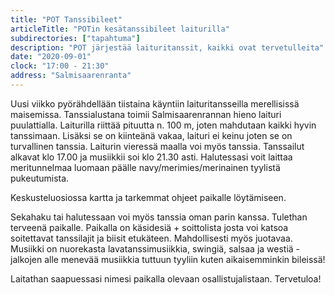 ```yaml
---
title: "POT Tanssibileet"
articleTitle: "POTin kesätanssibileet laiturilla"
subdirectories: ["tapahtuma"]
description: "POT järjestää laituritanssit, kaikki ovat tervetulleita"
date: "2020-09-01"
clock: "17:00 - 21:30"
address: "Salmisaarenranta"
---
```


Uusi viikko pyörähdellään tiistaina käyntiin laituritansseilla merellisissä maisemissa. Tanssialustana toimii Salmisaarenrannan hieno laituri puulattialla. Laiturilla riittää pituutta n. 100 m, joten mahdutaan kaikki hyvin tanssimaan. Lisäksi se on kiinteänä vakaa, laituri ei keinu joten se on turvallinen tanssia. Laiturin vieressä maalla voi myös tanssia. Tanssailut alkavat klo 17.00 ja musiikkii soi klo 21.30 asti. Halutessasi voit laittaa meritunnelmaa luomaan päälle navy/merimies/merinainen tyylistä pukeutumista.

Keskusteluosiossa kartta ja tarkemmat ohjeet paikalle löytämiseen.

Sekahaku tai halutessaan voi myös tanssia oman parin kanssa. Tulethan terveenä paikalle. Paikalla on käsidesiä + soittolista josta voi katsoa soitettavat tanssilajit ja biisit etukäteen. Mahdollisesti myös juotavaa. Musiikki on nuorekasta lavatanssimusiikkia, swingiä, salsaa ja westiä - jalkojen alle menevää musiikkia tuttuun tyyliin kuten aikaisemminkin bileissä!

Laitathan saapuessasi nimesi paikalla olevaan osallistujalistaan. Tervetuloa!

